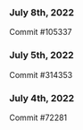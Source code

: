 ### July 8th, 2022

Commit #105337

### July 5th, 2022

Commit #314353


### July 4th, 2022

Commit #72281
